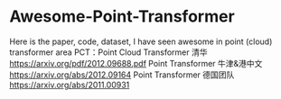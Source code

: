 # Awesome-Point-Transformer
Here is the paper, code, dataset, I have seen awesome in point (cloud) transformer area
PCT：Point Cloud Transformer 清华
https://arxiv.org/pdf/2012.09688.pdf
Point Transformer 牛津&港中文
https://arxiv.org/abs/2012.09164
Point Transformer 德国团队
https://arxiv.org/abs/2011.00931
